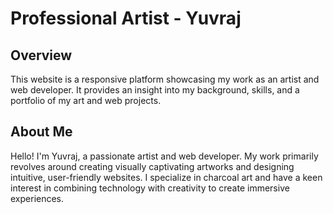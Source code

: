 # Professional Artist - Yuvraj 

## Overview

This website is a responsive platform showcasing my work as an artist and web developer. It provides an insight into my background, skills, and a portfolio of my art and web projects.

## About Me

Hello! I'm Yuvraj, a passionate artist and web developer. My work primarily revolves around creating visually captivating artworks and designing intuitive, user-friendly websites. I specialize in charcoal art and have a keen interest in combining technology with creativity to create immersive experiences.
